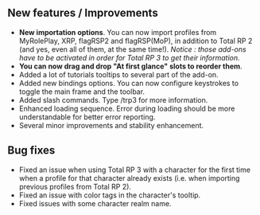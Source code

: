 ## New features / Improvements
* **New importation options**. You can now import profiles from MyRolePlay, XRP, flagRSP2 and flagRSP(MoP), in addition to Total RP 2 (and yes, even all of them, at the same time!).
*Notice : those add-ons have to be activated in order for Total RP 3 to get their information.*
* **You can now drag and drop "At first glance" slots to reorder them**.
* Added a lot of tutorials tooltips to several part of the add-on.
* Added new bindings options. You can now configure keystrokes to toggle the main frame and the toolbar.
* Added slash commands. Type /trp3 for more information.
* Enhanced loading sequence. Error during loading should be more understandable for better error reporting.
* Several minor improvements and stability enhancement.

## Bug fixes
* Fixed an issue when using Total RP 3 with a character for the first time when a profile for that character already exists (i.e. when importing previous profiles from Total RP 2).
* Fixed an issue with color tags in the character's tooltip.
* Fixed issues with some character realm name.